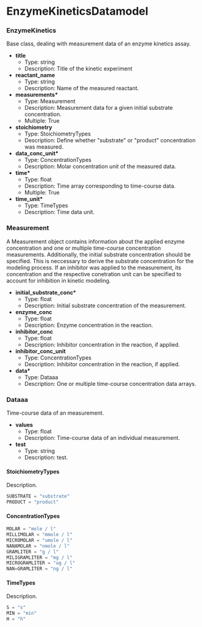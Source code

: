 # EnzymeKineticsDatamodel

### EnzymeKinetics

Base class, dealing with measurement data of an enzyme kinetics assay.

- __title__
  - Type: string
  - Description: Title of the kinetic experiment
- __reactant_name__
  - Type: string
  - Description: Name of the measured reactant.
- __measurements*__
  - Type: Measurement
  - Description: Measurement data for a given initial substrate concentration.
  - Multiple: True
- __stoichiometry__
  - Type: StoichiometryTypes
  - Description: Define whether "substrate" or "product" concentration was measured.
- __data_conc_unit*__
  - Type: ConcentrationTypes
  - Description: Molar concentration unit of the measured data.
- __time*__
  - Type: float
  - Description: Time array corresponding to time-course data.
  - Multiple: True
- __time_unit*__
  - Type: TimeTypes
  - Description: Time data unit.

### Measurement

A Measurement object contains information about the applied enzyme concentration and one or multiple time-course concentration measurements. Additionally, the initial substrate concentration should be specified. This is neccessary to derive the substrate concentration for the modeling process. If an inhibitor was applied to the measurement, its concentration and the respective conetration unit can be specified to account for inhibition in kinetic modeling.

- __initial_substrate_conc*__
  - Type: float
  - Description: Initial substrate concentration of the measurement.
- __enzyme_conc__
  - Type: float
  - Description: Enzyme concentration in the reaction.
- __inhibitor_conc__
  - Type: float
  - Description: Inhibitor concentration in the reaction, if applied.
- __inhibitor_conc_unit__
  - Type: ConcentrationTypes
  - Description: Inhibitor concentration in the reaction, if applied.
- __data*__
  - Type: Dataaa
  - Description: One or multiple time-course concentration data arrays.

### Dataaa

Time-course data of an measurement.

- __values__
  - Type: float
  - Description: Time-course data of an individual measurement.
- __test__
  - Type: string
  - Description: test.

#### StoichiometryTypes

Description.

```python
SUBSTRATE = "substrate"
PRODUCT = "product"
```

#### ConcentrationTypes

```python
MOLAR = "mole / l"
MILLIMOLAR = "mmole / l"
MICROMOLAR = "umole / l"
NANAMOLAR = "nmole / l"
GRAMLITER = "g / l"
MILIGRAMLITER = "mg / l"
MICROGRAMLITER = "ug / l"
NAN=GRAMLITER = "ng / l"
```

#### TimeTypes

Description.

```python
S = "s"
MIN = "min"
H = "h"
```
